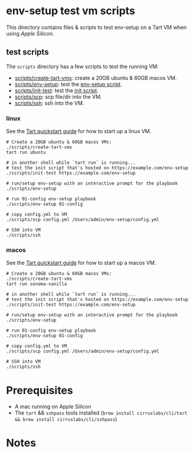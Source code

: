 # env-setup test vm scripts
This directory contains files & scripts to test env-setup on a Tart VM when 
using _Apple Silicon_.

## test scripts
The `scripts` directory has a few scripts to test the running VM:

- [scripts/create-tart-vms](scripts/create-tart-vms): create a 20GB ubuntu & 60GB macos VM.
- [scripts/env-setup](scripts/env-setup): test the [env-setup script](../scripts/env-setup).
- [scripts/init-test](scripts/init-test): test the [init script](../scripts/init).
- [scripts/scp](scripts/ssh): scp file/dir into the VM.
- [scripts/ssh](scripts/ssh): ssh into the VM.

### linux
See the [Tart quickstart guide](https://tart.run/quick-start/#vm-images) for how to start up a linux VM.
```
# Create a 20GB ubuntu & 60GB macos VMs:
./scripts/create-tart-vms 
tart run ubuntu

# in another shell while `tart run` is running...
# test the init script that's hosted on https://example.com/env-setup
./scripts/init-test https://example.com/env-setup

# run/setup env-setup with an interactive prompt for the playbook
./scripts/env-setup 

# run 01-config env-setup playbook
./scripts/env-setup 01-config

# copy config.yml to VM
./scripts/scp config.yml /Users/admin/env-setup/config.yml

# SSH into VM
./scripts/ssh
```

### macos
See the [Tart quickstart guide](https://tart.run/quick-start/#vm-images) for how to start up a macos VM.

```
# Create a 20GB ubuntu & 60GB macos VMs:
./scripts/create-tart-vms 
tart run sonoma-vanilla

# in another shell while `tart run` is running...
# test the init script that's hosted on https://example.com/env-setup
./scripts/init-test https://example.com/env-setup

# run/setup env-setup with an interactive prompt for the playbook
./scripts/env-setup 

# run 01-config env-setup playbook
./scripts/env-setup 01-config

# copy config.yml to VM
./scripts/scp config.yml /Users/admin/env-setup/config.yml

# SSH into VM
./scripts/ssh
```

# Prerequisites
- A mac running on Apple Silicon
- The `tart` && `sshpass` tools installed (`brew install cirruslabs/cli/tart && brew install cirruslabs/cli/sshpass`)

# Notes


